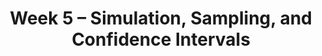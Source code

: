 ---
    title: Week 5 – Simulation, Sampling, and Confidence Intervals
    weekNumber: 5
    days:
      - date: 2024-2-5
        events:
          "**LEC 12**{: .label .label-lecture } Simulation":
            "[CIT 9.3-9.4](https://inferentialthinking.com/chapters/09/3/Simulation.html)" 
          "<small><i><span style='display: inline-block; padding-left: 80px'><b>Keywords:</b> np.random.choice, replacement, np.count_nonzero, coin flipping, Monty Hall </span></i></small>":
          "**QUIZ 3**{: .label .label-quiz } Quiz 3 covers Lectures 8-11":
      - date: 2024-2-7
        events:
          "**LEC 13**{: .label .label-lecture } Distributions and Sampling":
            "[CIT 10.0-10.4](https://inferentialthinking.com/chapters/10/Sampling_and_Empirical_Distributions.html)" 
          "<small><i><span style='display: inline-block; padding-left: 80px'><b>Keywords:</b> probability vs. empirical distribution, SRS, .sample, parameter, statistic </span></i></small>":
      - date: 2024-2-8
        events:
          
          "**HW 3**{: .label .label-hw } **DataFrames, Control Flow, and Probability**":
      - date: 2024-2-9
        events:
          "**LEC 14**{: .label .label-lecture } Bootstrapping and Confidence Intervals":
            "[CIT 13.0-13.2](https://inferentialthinking.com/chapters/13/Estimation.html)" 
          "<small><i><span style='display: inline-block; padding-left: 80px'><b>Keywords:</b> inference, bootstrapping, resample, np.percentile, confidence interval </span></i></small>":
          "**PRAC 5**{: .label .label-practice } [Extra Practice Session](http://practice.dsc10.com)":
---